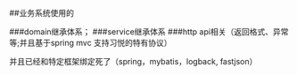 ##业务系统使用的

###domain继承体系；
###service继承体系
###http api相关（返回格式、异常等;并且基于spring mvc 支持习悦的特有协议）


并且已经和特定框架绑定死了（spring，mybatis，logback, fastjson）